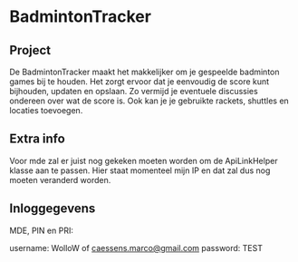 # BadmintonTracker

## Project
De BadmintonTracker maakt het makkelijker om je gespeelde badminton games bij te houden. Het zorgt ervoor dat je eenvoudig de score kunt bijhouden, updaten en opslaan.
Zo vermijd je eventuele discussies ondereen over wat de score is. Ook kan je je gebruikte rackets, shuttles en locaties toevoegen.

## Extra info
Voor mde zal er juist nog gekeken moeten worden om de ApiLinkHelper klasse aan te passen. Hier staat momenteel mijn IP en dat zal dus nog moeten veranderd worden.

## Inloggegevens

MDE, PIN en PRI:

username: WolloW of caessens.marco@gmail.com
password: TEST

